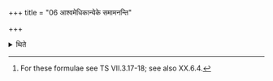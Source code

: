+++
title = "06 आश्वमेधिकान्येके समामनन्ति"

+++

<details><summary>थिते</summary>

6. Some think that here the formulae prescribed in the Aśvamadha (should be used).[^1]  

[^1]: For these formulae see TS VII.3.17-18; see also XX.6.4.  
</details>
